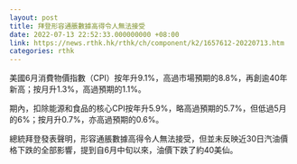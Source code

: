 ```yaml
---
layout: post
title: 拜登形容通脹數據高得令人無法接受
date: 2022-07-13 22:52:33.000000000 +08:00
link: https://news.rthk.hk/rthk/ch/component/k2/1657612-20220713.htm
categories: rthk
---
```


美國6月消費物價指數（CPI）按年升9.1%，高過市場預期的8.8%，再創逾40年新高；按月升1.3%，高過預期的1.1%。

期內，扣除能源和食品的核心CPI按年升5.9%，略高過預期的5.7%，但低過5月的6%；按月升0.7%，亦高過預期的0.6%。

總統拜登發表聲明，形容通脹數據高得令人無法接受，但並未反映近30日汽油價格下跌的全部影響，提到自6月中旬以來，油價下跌了約40美仙。
